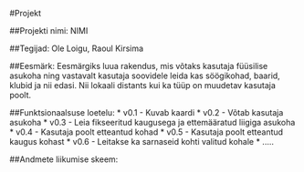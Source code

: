 #Projekt

##Projekti nimi: 
NIMI

##Tegijad: 
Ole Loigu, Raoul Kirsima

##Eesmärk:
Eesmärgiks luua rakendus, mis võtaks kasutaja füüsilise asukoha ning vastavalt kasutaja soovidele leida kas söögikohad, baarid, klubid ja nii edasi. Nii lokaali distants kui ka tüüp on muudetav kasutaja poolt.

##Funktsionaalsuse loetelu:
    * v0.1 - Kuvab kaardi
    * v0.2 - Võtab kasutaja asukoha
    * v0.3 - Leia fikseeritud kaugusega ja ettemääratud liigiga asukoha
    * v0.4 - Kasutaja poolt etteantud kohad
    * v0.5 - Kasutaja poolt etteantud kaugus kohast
    * v0.6 - Leitakse ka sarnaseid kohti valitud kohale
    * .....
    
##Andmete liikumise skeem:
    

    




